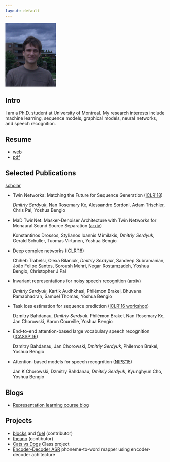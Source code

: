 ```yaml
---
layout: default
---
```


![Photo](/assets/dmitry_serdyuk.jpg)

Intro  
-----  
I am a Ph.D. student at University of 
Montreal. My research interests include
machine learning, sequence models, graphical models, 
neural networks, and speech recognition.  

Resume
------
- [web](resume.html)
- [pdf](/assets/Dmitriy_Serdyuk.pdf)

Selected Publications
---------------------
[scholar](https://scholar.google.ca/citations?user=PsKlNzUAAAAJ)

- Twin Networks: Matching the Future for Sequence Generation ([ICLR'18](https://openreview.net/forum?id=BydLzGb0Z))

  *Dmitriy Serdyuk*, Nan Rosemary Ke, Alessandro Sordoni, Adam Trischler, Chris Pal, Yoshua Bengio

- MaD TwinNet: Masker-Denoiser Architecture with Twin Networks for Monaural Sound Source Separation ([arxiv](https://arxiv.org/abs/1802.00300))

  Konstantinos Drossos, Stylianos Ioannis Mimilakis, *Dmitriy Serdyuk*, Gerald Schuller, Tuomas Virtanen, Yoshua Bengio

- Deep complex networks ([ICLR'18](https://openreview.net/forum?id=H1T2hmZAb))

  Chiheb Trabelsi, Olexa Bilaniuk, *Dmitriy Serdyuk*, Sandeep Subramanian, João Felipe Santos, Soroush Mehri, Negar Rostamzadeh, Yoshua Bengio, Christopher J Pal

- Invariant representations for noisy speech recognition ([arxiv](https://arxiv.org/abs/1612.01928))

  *Dmitriy Serdyuk*, Kartik Audhkhasi, Philémon Brakel, Bhuvana Ramabhadran, Samuel Thomas, Yoshua Bengio

- Task loss estimation for sequence prediction ([ICLR'16 workshop](https://openreview.net/forum?id=GvVJNQZM5f1WDOmRiMKy))

  Dzmitry Bahdanau, *Dmitriy Serdyuk*, Philémon Brakel, Nan Rosemary Ke, Jan Chorowski, Aaron Courville, Yoshua Bengio

- End-to-end attention-based large vocabulary speech recognition ([ICASSP'16](http://ieeexplore.ieee.org/document/7472618/))

  Dzmitry Bahdanau, Jan Chorowski, *Dmitriy Serdyuk*, Philemon Brakel, Yoshua Bengio

- Attention-based models for speech recognition ([NIPS'15](https://papers.nips.cc/paper/5847-attention-based-models-for-speech-recognition))

  Jan K Chorowski, Dzmitry Bahdanau, *Dmitriy Serdyuk*, Kyunghyun Cho, Yoshua Bengio

Blogs
-----
- [Representation learning course blog](http://deep-representation-learning.blogspot.ca/)

Projects
--------
- [blocks](http:/github/bartvm/blocks) and [fuel](http:/github/bartvm/fuel) (contributor)
- [theano](http:/github/Theano/Theano) (contibutor)
- [Cats vs Dogs](git@github.com:dmitriy-serdyuk/cats_vs_dogs.git) Class project
- [Encoder-Decoder ASR](https://github.com/dmitriy-serdyuk/EncDecASR/tree/speech) phoneme-to-word mapper using encoder-decoder achitecture
